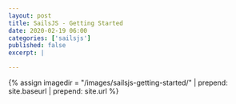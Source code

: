 ```yaml
---
layout: post
title: SailsJS - Getting Started
date: 2020-02-19 06:00
categories: ['sailsjs']
published: false
excerpt: |

---
```


{% assign imagedir = "/images/sailsjs-getting-started/" | prepend: site.baseurl | prepend: site.url %}


